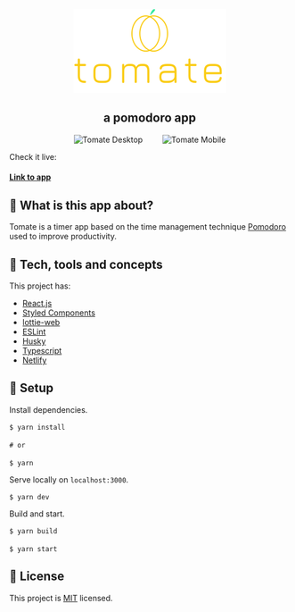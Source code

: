 <div align="center">
  <img src="./src/settings/tomate-logo.svg" />
</div>

<h2 align='center'>a pomodoro app</h2>

<div align="center">
  <img src="https://res.cloudinary.com/voss/image/upload/v1632682793/readme_logos/tomate-desktop_vflryq.png" alt="Tomate Desktop" width="60%" />
  &nbsp; &nbsp; &nbsp; &nbsp;
  <img src="https://res.cloudinary.com/voss/image/upload/v1632682793/readme_logos/tomate-mobile_lwvxcw.png" alt="Tomate Mobile" width="26%" />
</div>

Check it live:

#### [Link to app](https://tomate-app.netlify.app)

## 🎯 What is this app about?

Tomate is a timer app based on the time management technique [Pomodoro](https://en.wikipedia.org/wiki/Pomodoro_Technique) used to improve productivity.

## 🚀 Tech, tools and concepts

This project has:

- [React.js](https://reactjs.org/)
- [Styled Components](https://styled-components.com/)
- [lottie-web](https://github.com/airbnb/lottie-web)
- [ESLint](https://eslint.org/)
- [Husky](https://github.com/typicode/husky)
- [Typescript](https://www.typescriptlang.org/)
- [Netlify](https://www.netlify.com)

## 🔧 Setup

Install dependencies.

```
$ yarn install

# or

$ yarn
```

Serve locally on `localhost:3000`.

```
$ yarn dev
```

Build and start.

```
$ yarn build

$ yarn start
```

## 📝 License

This project is [MIT](https://github.com/vbertazzo/b-academy-markee-app/blob/main/LICENSE) licensed.
